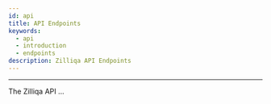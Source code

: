 ```yaml
---
id: api
title: API Endpoints
keywords:
  - api
  - introduction
  - endpoints
description: Zilliqa API Endpoints
---
```


---

The Zilliqa API ...
